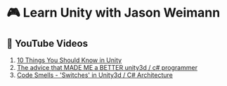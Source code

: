 # :video_game: Learn Unity with Jason Weimann

## :beginner: YouTube Videos

1. [10 Things You Should Know in Unity](https://www.youtube.com/watch?v=XN4tHXvB6D8)
2. [The advice that MADE ME a BETTER unity3d / c# programmer](https://www.youtube.com/watch?v=Uix9D-J2vQQ)
3. [Code Smells - 'Switches' in Unity3d / C# Architecture](https://www.youtube.com/watch?v=nqAHJmpWLBg)
